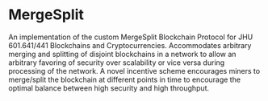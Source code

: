 # MergeSplit
An implementation of the custom MergeSplit Blockchain Protocol for JHU 601.641/441 Blockchains and Cryptocurrencies. Accommodates arbitrary merging and splitting of disjoint blockchains in a network to allow an arbitrary favoring of security over scalability or vice versa during processing of the network. A novel incentive scheme encourages miners to merge/split the blockchain at different points in time to encourage the optimal balance between high security and high throughput.

